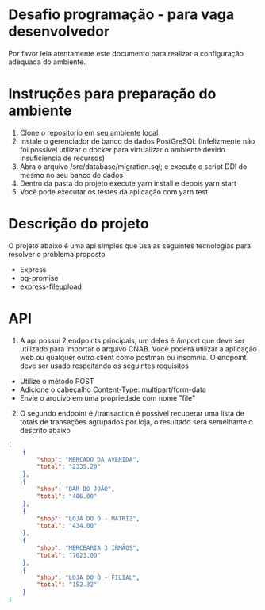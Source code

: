 # Desafio programação - para vaga desenvolvedor

Por favor leia atentamente este documento para realizar a configuração adequada do ambiente.

# Instruções para preparação do ambiente

1. Clone o repositorio em seu ambiente local.
2. Instale o gerenciador de banco de dados PostGreSQL (Infelizmente não foi possível utilizar o docker para virtualizar o ambiente devido insuficiencia de recursos)
3. Abra o arquivo /src/database/migration.sql; e execute o script DDl do mesmo no seu banco de dados
4. Dentro da pasta do projeto execute yarn install e depois yarn start
5. Você pode executar os testes da aplicação com yarn test
# Descrição do projeto

O projeto abaixo é uma api simples que usa as seguintes tecnologias para resolver o problema proposto
- Express 
- pg-promise
- express-fileupload

# API
1. A api possui 2 endpoints principais, um deles é /import que deve ser utilizado para importar o arquivo CNAB. Você poderá utilizar a aplicação web ou 
qualquer outro client como postman ou insomnia. O endpoint deve ser usado respeitando os seguintes requisitos
- Utilize o método POST
- Adicione o cabeçalho Content-Type: multipart/form-data
- Envie o arquivo em uma propriedade com nome "file"

2. O segundo endpoint é /transaction é possivel recuperar uma lista de totais de transações agrupados por loja, o resultado será semelhante o descrito abaixo
```json
[
	{
		"shop": "MERCADO DA AVENIDA",
		"total": "2335.20"
	},
	{
		"shop": "BAR DO JOÃO",
		"total": "406.00"
	},
	{
		"shop": "LOJA DO Ó - MATRIZ",
		"total": "434.00"
	},
	{
		"shop": "MERCEARIA 3 IRMÃOS",
		"total": "7023.00"
	},
	{
		"shop": "LOJA DO Ó - FILIAL",
		"total": "152.32"
	}
]
```